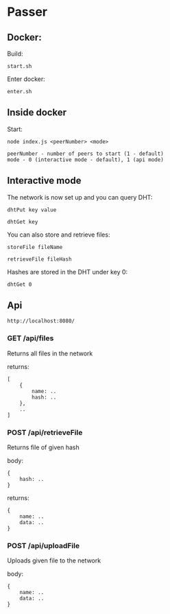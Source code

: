 # Passer

## Docker:

Build:

`start.sh`

Enter docker:

`enter.sh`

## Inside docker

Start:

`node index.js <peerNumber> <mode>`

```
peerNumber - number of peers to start (1 - default)
mode - 0 (interactive mode - default), 1 (api mode)
```

## Interactive mode

The network is now set up and you can query DHT:

`dhtPut key value`

`dhtGet key`

You can also store and retrieve files:

`storeFile fileName`

`retrieveFile fileHash`

Hashes are stored in the DHT under key 0:

`dhtGet 0`

## Api

`http://localhost:8080/`

### GET /api/files

Returns all files in the network

returns:

```
[
    {
        name: ..
        hash: ..
    },
    ..
]
```

### POST /api/retrieveFile

Returns file of given hash

body:

```
{
    hash: ..
}
```

returns:

```
{
    name: ..
    data: ..
}
```

### POST /api/uploadFile

Uploads given file to the network

body:

```
{
    name: ..
    data: ..
}
```
